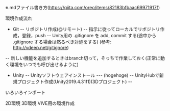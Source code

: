 ※.mdファイル書き方(https://qiita.com/oreo/items/82183bfbaac69971917f)

環境作成流れ
- Git
-- リポジトリ作成(@リモート)
-- 指示に従ってローカルでリポジトリ作成，登録，push
-- Unity用の .gitignore を add, commit する(途中から .gitignore する場合は然るべき対処をする)
    (参考: http://vdeep.net/gitignore)

-- 新しい機能を追加するときはbranch切って，そっちで作業しておく(正常に動く環境をいつでも呼び出せるように)

- Unity
-- Unityソフトウェアインストール
--- (hogehoge)
-- UnityHubで新規プロジェクト作成(Unity2019.4.31f1)(3Dプロジェクト)
-- 


いろいろインポート

2D環境
3D環境
VIVE用の環境作成




